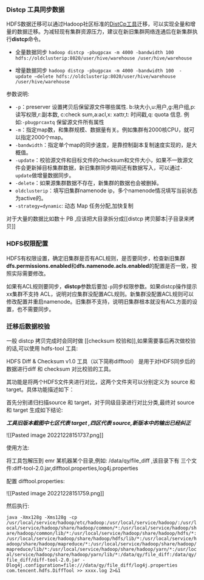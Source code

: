 ### Distcp 工具同步数据

  HDFS数据迁移可以通过Hadoop社区标准的[DistCp工具](http://hadoop.apache.org/docs/r3.2.4/hadoop-distcp/DistCp.html)迁移，可以实现全量和增量的数据迁移。为减轻现有集群资源压力，建议在新旧集群网络连通后在新集群执行**distcp**命令。

  - 全量数据同步
  `hadoop distcp -pbugpcax -m 4000 -bandwidth 100 hdfs://oldclusterip:8020/user/hive/warehouse /user/hive/warehouse`

  - 增量数据同步
  `hadoop distcp -pbugpcax -m 4000 -bandwidth 100  -update –delete hdfs://oldclusterip:8020/user/hive/warehouse /user/hive/warehouse`

  参数说明:

  - `-p`：preserver 设置拷贝后保留源文件哪些属性. b:块大小,u:用户,g:用户组,p:读写权限,r:副本数, c:check sum,a:acl,x: xattr,t: 时间戳,q: quota 信息. 例如:`-pbugprcaxtq` 保留源文件所有属性
  - `-m`：指定map数，和集群规模、数据量有关。例如集群有2000核CPU，就可以指定2000个map。
  - `-bandwidth`：指定单个map的同步速度，是靠控制副本复制速度实现的，是大概值。
  - `-update`：校验源文件和目标文件的checksum和文件大小，如果不一致源文件会更新掉目标集群数据，新旧集群同步期间还有数据写入，可以通过`-update`做增量数据同步。
  - `-delete`：如果源集群数据不存在，新集群的数据也会被删掉。
  - `oldclusterip`：填写旧集群namenode ip，多个namenode情况填写当前状态为active的。
  - `-strategy=dynamic`: 动态 Map 任务分配,加快复制


对于大量的数据比如数十 PB ,应该把大目录拆分成[[distcp 拷贝脚本|子目录来拷贝]]
  

### HDFS权限配置

HDFS有权限设置，确定旧集群是否有ACL规则，是否要同步，检查新旧集群**dfs.permissions.enabled**和**dfs.namenode.acls.enabled**的配置是否一致，按照实际需要修改。

如果有ACL规则要同步，**distcp**参数后要加`-p`同步权限参数。如果distcp操作提示xx集群不支持 ACL，说明对应集群没配置ACL规则。新集群没配置ACL规则可以修改配置并重启namenode。旧集群不支持，说明旧集群根本就没有ACL方面的设置，也不需要同步。


### 迁移后数据校验

一般 distcp 拷贝完成时会同时做 [[checksum  校验和]],如果需要事后再次做校验的话,可以使用 hdfs-tool 工具:

HDFS Diff & Checksum v1.0 工具（以下简称difftool） 是用于对HDFS同步后的数据进行diff 和 checksum 对比校验的工具。


其功能是将两个HDFS文件夹进行对比，这两个文件夹可以分别定义为 source 和 target。具体功能描述如下：

首先分别递归扫描source 和 target，对于同级目录进行对比分类,最终对 source 和 target 生成如下结论:


***工具旧版本截图中七区代表 target ,四区代表 source,新版本中的输出已经纠正***


![[Pasted image 20221228151737.png]]

使用方法:

将工具包解压到 emr 某机器某个目录,例如: /data/qy/file_diff ,该目录下有 三个文件:diff-tool-2.0.jar,difftool.properties,log4j.properties

配置 difftool.properties:

![[Pasted image 20221228151759.png]]

然后执行:

`java -Xmx128g -Xms128g -cp /usr/local/service/hadoop/etc/hadoop:/usr/local/service/hadoop/:/usr/local/service/hadoop/share/hadoop/common/*:/usr/local/service/hadoop/share/hadoop/common/lib/*:/usr/local/service/hadoop/share/hadoop/hdfs/*:/usr/local/service/hadoop/share/hadoop/hdfs/lib/*:/usr/local/service/hadoop/share/hadoop/mapreduce/*:/usr/local/service/hadoop/share/hadoop/mapreduce/lib/*:/usr/local/service/hadoop/share/hadoop/yarn/*:/usr/local/service/hadoop/share/hadoop/yarn/lib/*:/data/qy/file_diff:/data/qy/file_diff/diff-tool-2.0.jar -Dlog4j.configuration=file:///data/qy/file_diff/log4j.properties com.tencent.hdfs.DiffTool >> xxxx.log 2>&1`


